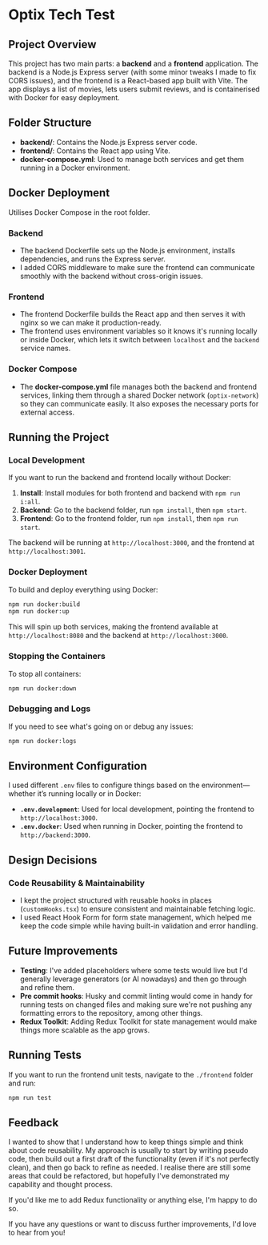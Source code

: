 # Optix Tech Test

## Project Overview

This project has two main parts: a **backend** and a **frontend** application. The backend is a Node.js Express server (with some minor tweaks I made to fix CORS issues), and the frontend is a React-based app built with Vite. The app displays a list of movies, lets users submit reviews, and is containerised with Docker for easy deployment.

## Folder Structure

- **backend/**: Contains the Node.js Express server code.
- **frontend/**: Contains the React app using Vite.
- **docker-compose.yml**: Used to manage both services and get them running in a Docker environment.

## Docker Deployment

Utilises Docker Compose in the root folder.

### Backend

- The backend Dockerfile sets up the Node.js environment, installs dependencies, and runs the Express server.
- I added CORS middleware to make sure the frontend can communicate smoothly with the backend without cross-origin issues.

### Frontend

- The frontend Dockerfile builds the React app and then serves it with nginx so we can make it production-ready.
- The frontend uses environment variables so it knows it's running locally or inside Docker, which lets it switch between `localhost` and the `backend` service names.

### Docker Compose

- The **docker-compose.yml** file manages both the backend and frontend services, linking them through a shared Docker network (`optix-network`) so they can communicate easily. It also exposes the necessary ports for external access.

## Running the Project

### Local Development

If you want to run the backend and frontend locally without Docker:

1. **Install**: Install modules for both frontend and backend with `npm run i:all`.
1. **Backend**: Go to the backend folder, run `npm install`, then `npm start`.
1. **Frontend**: Go to the frontend folder, run `npm install`, then `npm run start`.

The backend will be running at `http://localhost:3000`, and the frontend at `http://localhost:3001`.

### Docker Deployment

To build and deploy everything using Docker:

```sh
npm run docker:build
npm run docker:up
```

This will spin up both services, making the frontend available at `http://localhost:8080` and the backend at `http://localhost:3000`.

### Stopping the Containers

To stop all containers:

```sh
npm run docker:down
```

### Debugging and Logs

If you need to see what's going on or debug any issues:

```sh
npm run docker:logs
```

## Environment Configuration

I used different `.env` files to configure things based on the environment—whether it’s running locally or in Docker:

- **`.env.development`**: Used for local development, pointing the frontend to `http://localhost:3000`.
- **`.env.docker`**: Used when running in Docker, pointing the frontend to `http://backend:3000`.

## Design Decisions

### Code Reusability & Maintainability

- I kept the project structured with reusable hooks in places (`customHooks.tsx`) to ensure consistent and maintainable fetching logic.
- I used React Hook Form for form state management, which helped me keep the code simple while having built-in validation and error handling.

## Future Improvements

- **Testing**: I've added placeholders where some tests would live but I'd generally leverage generators (or AI nowadays) and then go through and refine them.
- **Pre commit hooks**: Husky and commit linting would come in handy for running tests on changed files and making sure we're not pushing any formatting errors to the repository, among other things.
- **Redux Toolkit**: Adding Redux Toolkit for state management would make things more scalable as the app grows.

## Running Tests

If you want to run the frontend unit tests, navigate to the `./frontend` folder and run:

```sh
npm run test
```

## Feedback

I wanted to show that I understand how to keep things simple and think about code reusability. My approach is usually to start by writing pseudo code, then build out a first draft of the functionality (even if it's not perfectly clean), and then go back to refine as needed. I realise there are still some areas that could be refactored, but hopefully I've demonstrated my capability and thought process.

If you'd like me to add Redux functionality or anything else, I'm happy to do so.

If you have any questions or want to discuss further improvements, I'd love to hear from you!
